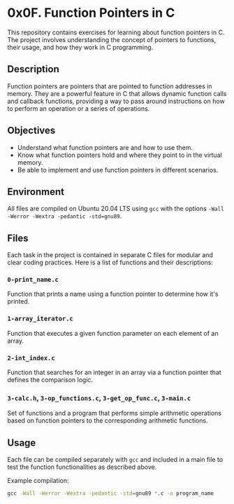 # 0x0F. Function Pointers in C

This repository contains exercises for learning about function pointers in C. The project involves understanding the concept of pointers to functions, their usage, and how they work in C programming.

## Description

Function pointers are pointers that are pointed to function addresses in memory. They are a powerful feature in C that allows dynamic function calls and callback functions, providing a way to pass around instructions on how to perform an operation or a series of operations.

## Objectives

- Understand what function pointers are and how to use them.
- Know what function pointers hold and where they point to in the virtual memory.
- Be able to implement and use function pointers in different scenarios.

## Environment

All files are compiled on Ubuntu 20.04 LTS using `gcc` with the options `-Wall -Werror -Wextra -pedantic -std=gnu89`.

## Files

Each task in the project is contained in separate C files for modular and clear coding practices. Here is a list of functions and their descriptions:

### `0-print_name.c`
Function that prints a name using a function pointer to determine how it's printed.

### `1-array_iterator.c`
Function that executes a given function parameter on each element of an array.

### `2-int_index.c`
Function that searches for an integer in an array via a function pointer that defines the comparison logic.

### `3-calc.h`, `3-op_functions.c`, `3-get_op_func.c`, `3-main.c`
Set of functions and a program that performs simple arithmetic operations based on function pointers to the corresponding arithmetic functions.

## Usage

Each file can be compiled separately with `gcc` and included in a main file to test the function functionalities as described above.

Example compilation:

```bash
gcc -Wall -Werror -Wextra -pedantic -std=gnu89 *.c -o program_name

